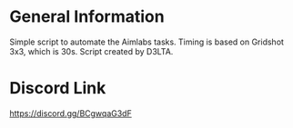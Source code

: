 # General Information
Simple script to automate the Aimlabs tasks. Timing is based on Gridshot 3x3, which is 30s.
Script created by D3LTA.

# Discord Link
https://discord.gg/BCgwqaG3dF
